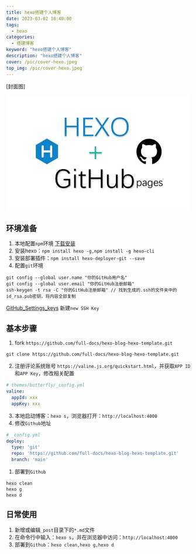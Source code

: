 ```yaml
---
title: hexo搭建个人博客
date: 2023-03-02 18:40:00
tags: 
  - hexo
categories: 
  - 搭建博客
keyword: "hexo搭建个人博客"
description: "hexo搭建个人博客"
cover: /pic/cover-hexo.jpeg
top_img: /pic/cover-hexo.jpeg
---
```


[封面图]

![封面图](../pic/cover-hexo.jpeg)

## 环境准备
1. 本地配置`npm`环境 [下载安装](https://link.zhihu.com/?target=https%3A//nodejs.org/en/download/)
2. 安装hexo：`npm install hexo -g,npm install -g hexo-cli`
3. 安装部署插件：`npm install hexo-deployer-git --save`
4. 配置`git`环境
```shell
git config --global user.name "你的GitHub用户名"
git config --global user.email "你的GitHub注册邮箱"
ssh-keygen -t rsa -C "你的GitHub注册邮箱" // 找到生成的.ssh的文件夹中的id_rsa.pub密钥，将内容全部复制
```

[GitHub_Settings_keys](https://link.zhihu.com/?target=https%3A//github.com/settings/keys)
新建`new SSH Key`

## 基本步骤

1. fork `https://github.com/full-docs/hexo-blog-hexo-template.git`
```shell
git clone https://github.com/full-docs/hexo-blog-hexo-template.git
```
2. 注册评论系统账号 `https://valine.js.org/quickstart.html`，并获取`APP ID`和`APP Key`，修改相关配置
```yml
# themes/butterfly/_config.yml
valine:
  appId: xxx
  appKey: xxx
```
3. 本地启动博客：`hexo s`，浏览器打开：`http://localhost:4000`
4. 修改`Github`地址
```yml
# _config.yml
deploy:
  type: 'git'
  repo: 'https://github.com/full-docs/hexo-blog-hexo-template.git'
  branch: 'main'
```
1. 部署到`Github` 
```shell
hexo clean
hexo g
hexo d
```

## 日常使用

1. 新增或编辑`_post`目录下的`*.md`文件
2. 在命令行中输入：`hexo s`，并在浏览器中访问：`http://localhost:4000`
3. 部署到`Github`：`hexo clean,hexo g,hexo d`